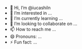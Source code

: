 - 👋 Hi, I’m @iucashiln
- 👀 I’m interested in ...
- 🌱 I’m currently learning ...
- 💞️ I’m looking to collaborate on ...
- 📫 How to reach me ...
- 😄 Pronouns: ...
- ⚡ Fun fact: ...

<!---
iucashiln/iucashiln is a ✨ special ✨ repository because its `README.md` (this file) appears on your GitHub profile.
You can click the Preview link to take a look at your changes.
--->
